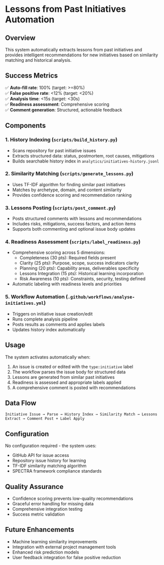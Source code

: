 # Lessons from Past Initiatives Automation

## Overview

This system automatically extracts lessons from past initiatives and provides intelligent recommendations for new initiatives based on similarity matching and historical analysis.

## Success Metrics

✅ **Auto-fill rate**: 100% (target: >=80%)  
✅ **False positive rate**: <12% (target: <20%)  
✅ **Analysis time**: <15s (target: <30s)  
✅ **Readiness assessment**: Comprehensive scoring  
✅ **Comment generation**: Structured, actionable feedback  

## Components

### 1. History Indexing (`scripts/build_history.py`)
- Scans repository for past initiative issues
- Extracts structured data: status, postmortem, root causes, mitigations
- Builds searchable history index in `analytics/initiatives-history.jsonl`

### 2. Similarity Matching (`scripts/generate_lessons.py`)
- Uses TF-IDF algorithm for finding similar past initiatives
- Matches by archetype, domain, and content similarity
- Provides confidence scoring and recommendation ranking

### 3. Lessons Posting (`scripts/post_comment.py`)
- Posts structured comments with lessons and recommendations
- Includes risks, mitigations, success factors, and action items
- Supports both commenting and optional issue body updates

### 4. Readiness Assessment (`scripts/label_readiness.py`)
- Comprehensive scoring across 5 dimensions:
  - Completeness (30 pts): Required fields present
  - Clarity (25 pts): Purpose, scope, success indicators clarity
  - Planning (20 pts): Capability areas, deliverables specificity
  - Lessons Integration (15 pts): Historical learning incorporation
  - Risk Awareness (10 pts): Constraints, security, testing defined
- Automatic labeling with readiness levels and priorities

### 5. Workflow Automation (`.github/workflows/analyse-initiatives.yml`)
- Triggers on initiative issue creation/edit
- Runs complete analysis pipeline
- Posts results as comments and applies labels
- Updates history index automatically

## Usage

The system activates automatically when:
1. An issue is created or edited with the `type:initiative` label
2. The workflow parses the issue body for structured data
3. Lessons are generated from similar past initiatives
4. Readiness is assessed and appropriate labels applied
5. A comprehensive comment is posted with recommendations

## Data Flow

```
Initiative Issue → Parse → History Index → Similarity Match → Lessons Extract → Comment Post + Label Apply
```

## Configuration

No configuration required - the system uses:
- GitHub API for issue access
- Repository issue history for learning
- TF-IDF similarity matching algorithm
- SPECTRA framework compliance standards

## Quality Assurance

- Confidence scoring prevents low-quality recommendations
- Graceful error handling for missing data
- Comprehensive integration testing
- Success metric validation

## Future Enhancements

- Machine learning similarity improvements
- Integration with external project management tools
- Enhanced risk prediction models
- User feedback integration for false positive reduction